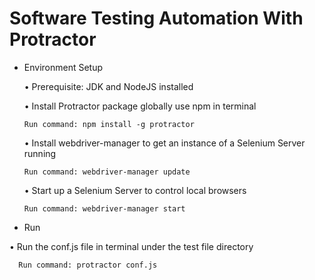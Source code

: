 # Software Testing Automation With Protractor

* Environment Setup

  •	Prerequisite: JDK and NodeJS installed
  
  •	Install Protractor package globally use npm in terminal
  
      Run command: npm install -g protractor
    
  •	Install webdriver-manager to get an instance of a Selenium Server running
  
      Run command: webdriver-manager update
    
  •	Start up a Selenium Server to control local browsers
  
      Run command: webdriver-manager start
  
 * Run
 
  •	Run the conf.js file in terminal under the test file directory
  
      Run command: protractor conf.js


